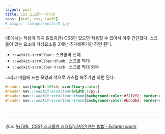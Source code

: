 ```yaml
---
layout: post
title: CSS 스크롤바 디자인
tags: [html, css, tag01]
# image: '/images/posts/8.jpg'
---
```


(IE에서는 적용이 되지 않았지만) CSS만 있으면 적용할 수 있어서 아주 간단했다.
스크롤이 있는 요소에 가상요소를 3개만 추가해주기만 하면 된다.

- `::webkit-scrollbar` : 스크롤바 전체
- `::webkit-scrollbar-thumb` : 스크롤 막대
- `::webkit-scrollbar-track` : 스크롤 막대 외부

그리고 마음에 드는 모양과 색으로 커스텀 해주기만 하면 된다.

```css
#header nav{height:100vh; overflow-y:auto;}
#header nav::-webkit-scrollbar{width:10px;}
#header nav::-webkit-scrollbar-thumb{background-color:#f2f2f2; border-radius:10px; background-clip:padding-box; border:2px solid transparent;}
#header nav::-webkit-scrollbar-track{background-color:#bdbdbd; border-radius:10px; box-shadow:inset 0px 0px 5px white;}
```

<br>

---

###### 참고: [[HTML, CSS] 스크롤바 스타일(디자인)하는 방법 - Eoldam spark](https://codingbroker.tistory.com/66)